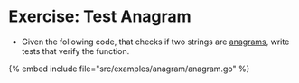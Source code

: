 # Exercise: Test Anagram

* Given the following code, that checks if two strings are [anagrams](https://en.wikipedia.org/wiki/Anagram), write tests that verify the function.

{% embed include file="src/examples/anagram/anagram.go" %}



